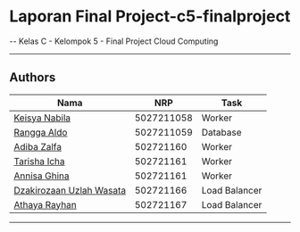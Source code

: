 # Laporan Final Project-c5-finalproject
-- Kelas C - Kelompok 5 - Final Project Cloud Computing

---
## Authors

| Nama                                                | NRP        | Task |
| --------------------------------------------------- | ---------- | ---------- | 
| [Keisya Nabila](https://www.github.com/keisyanabila) | 5027211058 | Worker |
| [Rangga Aldo](https://www.github.com/ranggaaldosas) | 5027211059 | Database |
| [Adiba Zalfa](https://www.github.com/dibazalfa)   | 502721160 | Worker |
| [Tarisha Icha](https://www.github.com/tarishaicha)   | 502721161 | Worker |
| [Annisa Ghina](https://www.github.com/anisaghinasalsabila)   | 502721161 | Worker |
| [Dzakirozaan Uzlah Wasata](https://www.github.com/dibazalfa)   | 502721166 | Load Balancer |
| [Athaya Rayhan](https://www.github.com/reyhanqb)   | 502721167 | Load Balancer |

---
